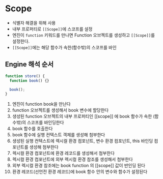 # Scope

- 식별자 해결을 위해 사용
- 내부 프로퍼티로 `[[Scope]]`에 스코프를 설정
- 엔진이 `function` 키워드를 만나면 Function 오브젝트를 생성하고 `[[Scope]]`를 설정한다.
- `[[Scope]]`에는 해당 함수가 속한(함수밖)의 스코프를 바인

## Engine 해석 순서

```js
function store() {
  function book() {}

  book();
}
```

1. 엔진이 function book을 만난다
2. function 오브젝트를 생성해서 book 변수에 할당한다
3. 생성된 function 오브젝트의 내부 프로퍼티인 [[scope]] 에 book 함수가 속한 (함수밖)의 스코프를 바인딩한다
4. book 함수를 호출한다
5. book 함수에 실행 컨텍스트 객체를 생성해 첨부한다
6. 생성된 실행 컨텍스트에 렉시컬 환경 컴포넌트, 변수 환경 컴포넌트, this 바인딩 컴포넌트를 생성해 첨부한다
7. 렉시컬 환경 컴포넌트에 환경 레코드를 생성해서 첨부한다
8. 렉시컬 환경 컴포넌트에 외부 렉시컬 환경 참조를 생성해서 첨부한다
9. 외부 렉시컬 환경 참조에는 book function 의 [[scope]] 값이 반인딩 된다
10. 환경 레코드(선언전 환경 레코드)에 book 함수 안의 변수와 함수가 설정된다
